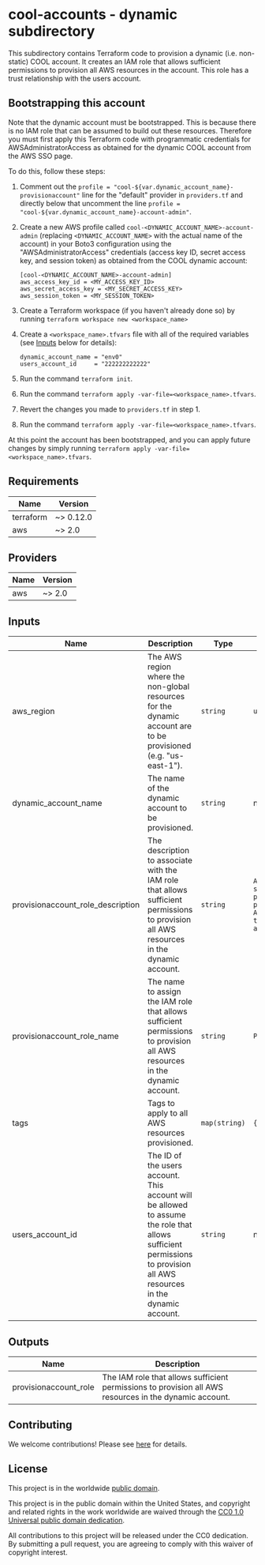 # cool-accounts - dynamic subdirectory #

This subdirectory contains Terraform code to provision a dynamic
(i.e. non-static) COOL account.  It creates an IAM role that allows
sufficient permissions to provision all AWS resources in the account.
This role has a trust relationship with the users account.

## Bootstrapping this account ##

Note that the dynamic account must be bootstrapped.  This is because there
is no IAM role that can be assumed to build out these resources.
Therefore you must first apply this Terraform code with programmatic
credentials for AWSAdministratorAccess as obtained for the dynamic COOL
account from the AWS SSO page.

To do this, follow these steps:

1. Comment out the
   `profile = "cool-${var.dynamic_account_name}-provisionaccount"` line for
   the "default" provider in `providers.tf` and directly below that
   uncomment the line
   `profile = "cool-${var.dynamic_account_name}-account-admin"`.
1. Create a new AWS profile called `cool-<DYNAMIC_ACCOUNT_NAME>-account-admin`
   (replacing `<DYNAMIC_ACCOUNT_NAME>` with the actual name of the account)
   in your Boto3 configuration using the "AWSAdministratorAccess"
   credentials (access key ID, secret access key, and session token)
   as obtained from the COOL dynamic account:

   ```console
   [cool-<DYNAMIC_ACCOUNT_NAME>-account-admin]
   aws_access_key_id = <MY_ACCESS_KEY_ID>
   aws_secret_access_key = <MY_SECRET_ACCESS_KEY>
   aws_session_token = <MY_SESSION_TOKEN>
   ```

1. Create a Terraform workspace (if you haven't already done so) by running
   `terraform workspace new <workspace_name>`
1. Create a `<workspace_name>.tfvars` file with all of the required
   variables (see [Inputs](#Inputs) below for details):

   ```console
   dynamic_account_name = "env0"
   users_account_id     = "222222222222"
   ```

1. Run the command `terraform init`.
1. Run the command `terraform apply
   -var-file=<workspace_name>.tfvars`.
1. Revert the changes you made to `providers.tf` in step 1.
1. Run the command `terraform apply
    -var-file=<workspace_name>.tfvars`.

At this point the account has been bootstrapped, and you can apply
future changes by simply running `terraform apply
-var-file=<workspace_name>.tfvars`.

## Requirements ##

| Name | Version |
|------|---------|
| terraform | ~> 0.12.0 |
| aws | ~> 2.0 |

## Providers ##

| Name | Version |
|------|---------|
| aws | ~> 2.0 |

## Inputs ##

| Name | Description | Type | Default | Required |
|------|-------------|------|---------|:--------:|
| aws_region | The AWS region where the non-global resources for the dynamic account are to be provisioned (e.g. "us-east-1"). | `string` | `us-east-1` | no |
| dynamic_account_name | The name of the dynamic account to be provisioned. | `string` | n/a | yes |
| provisionaccount_role_description | The description to associate with the IAM role that allows sufficient permissions to provision all AWS resources in the dynamic account. | `string` | `Allows sufficient permissions to provision all AWS resources in the dynamic account.` | no |
| provisionaccount_role_name | The name to assign the IAM role that allows sufficient permissions to provision all AWS resources in the dynamic account. | `string` | `ProvisionAccount` | no |
| tags | Tags to apply to all AWS resources provisioned. | `map(string)` | `{}` | no |
| users_account_id | The ID of the users account.  This account will be allowed to assume the role that allows sufficient permissions to provision all AWS resources in the dynamic account. | `string` | n/a | yes |

## Outputs ##

| Name | Description |
|------|-------------|
| provisionaccount_role | The IAM role that allows sufficient permissions to provision all AWS resources in the dynamic account. |

## Contributing ##

We welcome contributions!  Please see [here](CONTRIBUTING.md) for
details.

## License ##

This project is in the worldwide [public domain](LICENSE).

This project is in the public domain within the United States, and
copyright and related rights in the work worldwide are waived through
the [CC0 1.0 Universal public domain
dedication](https://creativecommons.org/publicdomain/zero/1.0/).

All contributions to this project will be released under the CC0
dedication. By submitting a pull request, you are agreeing to comply
with this waiver of copyright interest.
